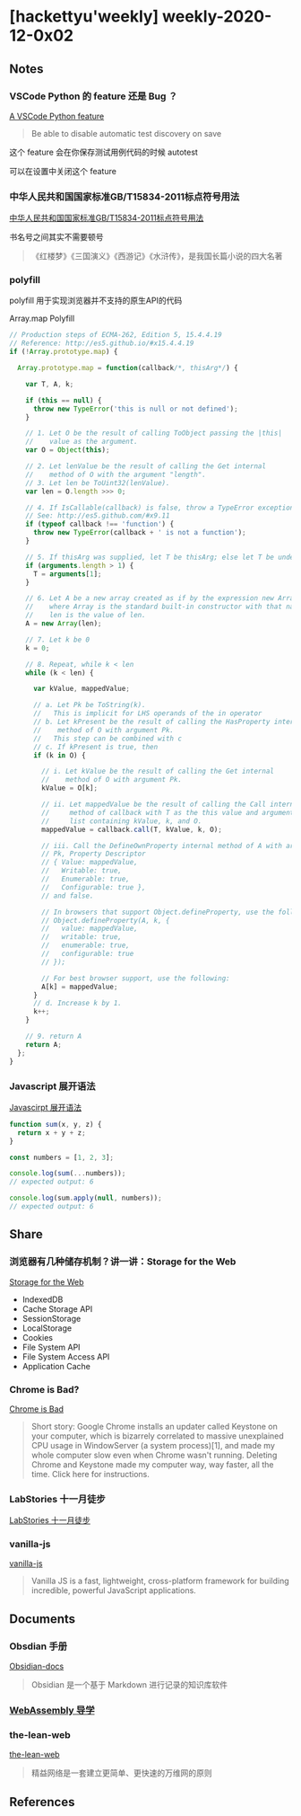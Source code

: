 # [hackettyu'weekly] weekly-2020-12-0x02

## Notes

### VSCode Python 的 feature 还是 Bug ？

[A VSCode Python feature]

> Be able to disable automatic test discovery on save

这个 feature 会在你保存测试用例代码的时候 autotest

可以在设置中关闭这个 feature

### 中华人民共和国国家标准GB/T15834-2011标点符号用法

[中华人民共和国国家标准GB/T15834-2011标点符号用法]

书名号之间其实不需要顿号

> 《红楼梦》《三国演义》《西游记》《水浒传》，是我国长篇小说的四大名著

### polyfill

polyfill 用于实现浏览器并不支持的原生API的代码

Array.map Polyfill

```javascript
// Production steps of ECMA-262, Edition 5, 15.4.4.19
// Reference: http://es5.github.io/#x15.4.4.19
if (!Array.prototype.map) {

  Array.prototype.map = function(callback/*, thisArg*/) {

    var T, A, k;

    if (this == null) {
      throw new TypeError('this is null or not defined');
    }

    // 1. Let O be the result of calling ToObject passing the |this|
    //    value as the argument.
    var O = Object(this);

    // 2. Let lenValue be the result of calling the Get internal
    //    method of O with the argument "length".
    // 3. Let len be ToUint32(lenValue).
    var len = O.length >>> 0;

    // 4. If IsCallable(callback) is false, throw a TypeError exception.
    // See: http://es5.github.com/#x9.11
    if (typeof callback !== 'function') {
      throw new TypeError(callback + ' is not a function');
    }

    // 5. If thisArg was supplied, let T be thisArg; else let T be undefined.
    if (arguments.length > 1) {
      T = arguments[1];
    }

    // 6. Let A be a new array created as if by the expression new Array(len)
    //    where Array is the standard built-in constructor with that name and
    //    len is the value of len.
    A = new Array(len);

    // 7. Let k be 0
    k = 0;

    // 8. Repeat, while k < len
    while (k < len) {

      var kValue, mappedValue;

      // a. Let Pk be ToString(k).
      //   This is implicit for LHS operands of the in operator
      // b. Let kPresent be the result of calling the HasProperty internal
      //    method of O with argument Pk.
      //   This step can be combined with c
      // c. If kPresent is true, then
      if (k in O) {

        // i. Let kValue be the result of calling the Get internal
        //    method of O with argument Pk.
        kValue = O[k];

        // ii. Let mappedValue be the result of calling the Call internal
        //     method of callback with T as the this value and argument
        //     list containing kValue, k, and O.
        mappedValue = callback.call(T, kValue, k, O);

        // iii. Call the DefineOwnProperty internal method of A with arguments
        // Pk, Property Descriptor
        // { Value: mappedValue,
        //   Writable: true,
        //   Enumerable: true,
        //   Configurable: true },
        // and false.

        // In browsers that support Object.defineProperty, use the following:
        // Object.defineProperty(A, k, {
        //   value: mappedValue,
        //   writable: true,
        //   enumerable: true,
        //   configurable: true
        // });

        // For best browser support, use the following:
        A[k] = mappedValue;
      }
      // d. Increase k by 1.
      k++;
    }

    // 9. return A
    return A;
  };
}
```

### Javascript 展开语法

[Javascirpt 展开语法]

```javascript
function sum(x, y, z) {
  return x + y + z;
}

const numbers = [1, 2, 3];

console.log(sum(...numbers));
// expected output: 6

console.log(sum.apply(null, numbers));
// expected output: 6
```

## Share

### 浏览器有几种储存机制？讲一讲：Storage for the Web

[Storage for the Web]

- IndexedDB
- Cache Storage API
- SessionStorage
- LocalStorage
- Cookies
- File System API
- File System Access API
- Application Cache

### Chrome is Bad?

[Chrome is Bad]

> Short story: Google Chrome installs an updater called Keystone on your computer, which is bizarrely correlated to massive unexplained CPU usage in WindowServer (a system process)[1], and made my whole computer slow even when Chrome wasn't running. Deleting Chrome and Keystone made my computer way, way faster, all the time. Click here for instructions.

### LabStories 十一月徒步

[LabStories 十一月徒步]

### vanilla-js

[vanilla-js]

> Vanilla JS is a fast, lightweight, cross-platform framework
for building incredible, powerful JavaScript applications.

## Documents

### Obsdian 手册

[Obsidian-docs]

> Obsidian 是一个基于 Markdown 进行记录的知识库软件

### [WebAssembly 导学]

### the-lean-web

[the-lean-web]

> 精益网络是一套建立更简单、更快速的万维网的原则

## References

[Obsidian-docs]:https://jackiegeek.gitee.io/obsidian-docs/zh/Obsidian/
[A VSCode Python feature]:https://github.com/Microsoft/vscode-python/issues/1037
[中华人民共和国国家标准GB/T15834-2011标点符号用法]:https://yywz.sumhs.edu.cn/f4/ad/c4705a193709/page.htm
[Storage for the Web]:https://mp.weixin.qq.com/s/_guTUU7H8G31nPZKmEX49A
[Chrome is Bad]:https://chromeisbad.com/
[LabStories 十一月徒步]:https://yuezhu.org/%E5%8D%81%E4%B8%80%E6%9C%88%E5%BE%92%E6%AD%A5/
[polyfill]:https://polyfill.io/v3/
[vanilla-js]:http://vanilla-js.com/
[the-lean-web]:https://github.com/Yuxiaoy1/the-lean-web/
[Javascirpt 展开语法]:https://developer.mozilla.org/zh-CN/docs/Web/JavaScript/Reference/Operators/Spread_syntax
[WebAssembly 导学]:https://developer.mozilla.org/zh-CN/docs/Web/JavaScript/Reference/Operators/Spread_syntax